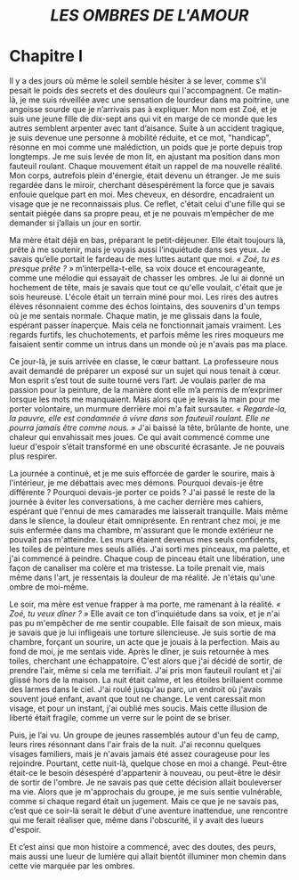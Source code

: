 <div align="center">

<h1><b><i>LES OMBRES DE L'AMOUR</i></b></h1>

</div>

# Chapitre Ⅰ

Il y a des jours où même le soleil semble hésiter à se lever, comme s'il pesait le poids des secrets et des douleurs qui l'accompagnent. Ce matin-là, je me suis réveillée avec une sensation de lourdeur dans ma poitrine, une angoisse sourde que je n’arrivais pas à expliquer. Mon nom est Zoé, et je suis une jeune fille de dix-sept ans qui vit en marge de ce monde que les autres semblent arpenter avec tant d’aisance. Suite à un accident tragique, je suis devenue une personne à mobilité réduite, et ce mot, "handicap", résonne en moi comme une malédiction, un poids que je porte depuis trop longtemps.
Je me suis levée de mon lit, en ajustant ma position dans mon fauteuil roulant. Chaque mouvement était un rappel de ma nouvelle réalité. Mon corps, autrefois plein d'énergie, était devenu un étranger. Je me suis regardée dans le miroir, cherchant désespérément la force que je savais enfouie quelque part en moi. Mes cheveux, en désordre, encadraient un visage que je ne reconnaissais plus. Ce reflet, c'était celui d'une fille qui se sentait piégée dans sa propre peau, et je ne pouvais m’empêcher de me demander si j’allais un jour en sortir.

Ma mère était déjà en bas, préparant le petit-déjeuner. Elle était toujours là, prête à me soutenir, mais je voyais aussi l’inquiétude dans ses yeux. Je savais qu’elle portait le fardeau de mes luttes autant que moi. *« Zoé, tu es presque prête ? »* m’interpella-t-elle, sa voix douce et encourageante, comme une mélodie qui essayait de chasser les ombres. Je lui ai donné un hochement de tête, mais je savais que tout ce qu'elle voulait, c'était que je sois heureuse.
L'école était un terrain miné pour moi. Les rires des autres élèves résonnaient comme des échos lointains, des souvenirs d'un temps où je me sentais normale. Chaque matin, je me glissais dans la foule, espérant passer inaperçue. Mais cela ne fonctionnait jamais vraiment. Les regards furtifs, les chuchotements, et parfois même les rires moqueurs me faisaient sentir comme un intrus dans un monde où je n'avais pas ma place.

Ce jour-là, je suis arrivée en classe, le cœur battant. La professeure nous avait demandé de préparer un exposé sur un sujet qui nous tenait à cœur. Mon esprit s’est tout de suite tourné vers l’art. Je voulais parler de ma passion pour la peinture, de la manière dont elle m’a permis de m’exprimer lorsque les mots me manquaient. Mais alors que je levais la main pour me porter volontaire, un murmure derrière moi m'a fait sursauter.
*« Regarde-la, la pauvre, elle est condamnée à vivre dans son fauteuil roulant. Elle ne pourra jamais être comme nous. »* J'ai baissé la tête, brûlante de honte, une chaleur qui envahissait mes joues. Ce qui avait commencé comme une lueur d'espoir s’était transformé en une obscurité écrasante. Je ne pouvais plus respirer.

La journée a continué, et je me suis efforcée de garder le sourire, mais à l'intérieur, je me débattais avec mes démons. Pourquoi devais-je être différente ? Pourquoi devais-je porter ce poids ? J'ai passé le reste de la journée à éviter les conversations, à me cacher derrière mes cahiers, espérant que l'ennui de mes camarades me laisserait tranquille. Mais même dans le silence, la douleur était omniprésente.
En rentrant chez moi, je me suis enfermée dans ma chambre, m'assurant que le monde extérieur ne pouvait pas m'atteindre. Les murs étaient devenus mes seuls confidents, les toiles de peinture mes seuls alliés. J'ai sorti mes pinceaux, ma palette, et j'ai commencé à peindre. Chaque coup de pinceau était une libération, une façon de canaliser ma colère et ma tristesse. La toile prenait vie, mais même dans l'art, je ressentais la douleur de ma réalité. Je n'étais qu'une ombre de moi-même.

Le soir, ma mère est venue frapper à ma porte, me ramenant à la réalité. *« Zoé, tu veux dîner ? »* Elle avait ce ton d'inquiétude dans sa voix, et je n'ai pas pu m'empêcher de me sentir coupable. Elle faisait de son mieux, mais je savais que je lui infligeais une torture silencieuse. Je suis sortie de ma chambre, forçant un sourire, un acte que je jouais à la perfection. Mais au fond de moi, je me sentais vide.
Après le dîner, je suis retournée à mes toiles, cherchant une échappatoire. C'est alors que j'ai décidé de sortir, de prendre l'air, même si cela me terrifiait. J'ai pris mon fauteuil roulant et j'ai glissé hors de la maison. La nuit était calme, et les étoiles brillaient comme des larmes dans le ciel. J'ai roulé jusqu'au parc, un endroit où j'avais souvent joué enfant, avant que tout ne change. Le vent caressait mon visage, et pour un instant, j'ai oublié mes soucis. Mais cette illusion de liberté était fragile, comme un verre sur le point de se briser.

Puis, je l’ai vu. Un groupe de jeunes rassemblés autour d'un feu de camp, leurs rires résonnant dans l'air frais de la nuit. J'ai reconnu quelques visages familiers, mais je n'avais jamais été assez courageuse pour les rejoindre. Pourtant, cette nuit-là, quelque chose en moi a changé. Peut-être était-ce le besoin désespéré d'appartenir à nouveau, ou peut-être le désir de sortir de l'ombre. Je ne savais pas que cette décision allait bouleverser ma vie.
Alors que je m'approchais du groupe, je me suis sentie vulnérable, comme si chaque regard était un jugement. Mais ce que je ne savais pas, c’est que ce soir-là serait le début d'une aventure inattendue, une rencontre qui me ferait réaliser que, même dans l'obscurité, il y avait des lueurs d'espoir.

Et c’est ainsi que mon histoire a commencé, avec des doutes, des peurs, mais aussi une lueur de lumière qui allait bientôt illuminer mon chemin dans cette vie marquée par les ombres.


